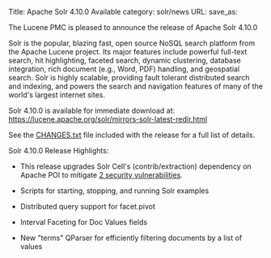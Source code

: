 Title: Apache Solr 4.10.0 Available
category: solr/news
URL: 
save_as: 

The Lucene PMC is pleased to announce the release of Apache Solr 4.10.0

Solr is the popular, blazing fast, open source NoSQL search platform
from the Apache Lucene project. Its major features include powerful
full-text search, hit highlighting, faceted search, dynamic
clustering, database integration, rich document (e.g., Word, PDF)
handling, and geospatial search.  Solr is highly scalable, providing
fault tolerant distributed search and indexing, and powers the search
and navigation features of many of the world's largest internet sites.

Solr 4.10.0 is available for immediate download at:
  <https://lucene.apache.org/solr/mirrors-solr-latest-redir.html>

See the [CHANGES.txt](/solr/4_10_0/changes/Changes.html)
file included with the release for a full list of details.

Solr 4.10.0 Release Highlights:

* This release upgrades Solr Cell's (contrib/extraction) dependency
  on Apache POI to mitigate
  [2 security vulnerabilities](#18-august-2014-recommendation-to-update-apache-poi-in-apache-solr-480-481-and-490-installations).

* Scripts for starting, stopping, and running Solr examples

* Distributed query support for facet.pivot

* Interval Faceting for Doc Values fields

* New "terms" QParser for efficiently filtering documents by a list of values

